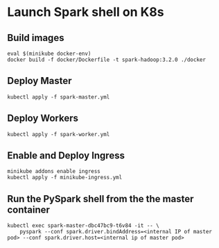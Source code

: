 # Launch Spark shell on K8s

## Build images
```
eval $(minikube docker-env)
docker build -f docker/Dockerfile -t spark-hadoop:3.2.0 ./docker
```

## Deploy Master
```
kubectl apply -f spark-master.yml
```

## Deploy Workers
```
kubectl apply -f spark-worker.yml
```

## Enable and Deploy Ingress
```
minikube addons enable ingress
kubectl apply -f minikube-ingress.yml
```

## Run the PySpark shell from the the master container
```
kubectl exec spark-master-dbc47bc9-t6v84 -it -- \
    pyspark --conf spark.driver.bindAddress=<internal IP of master pod> --conf spark.driver.host=<internal ip of master pod>
```